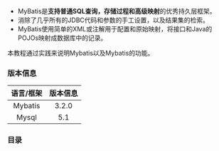 * MyBatis是**支持普通SQL查询，存储过程和高级映射**的优秀持久层框架。
* 消除了几乎所有的JDBC代码和参数的手工设置，以及结果集的检索。
* MyBatis使用简单的XML或注解用于配置和原始映射，将接口和Java的POJOs映射成数据库中的记录。

本教程通过实践来说明Mybatis以及Mybatis的功能。

### 版本信息
|语言/框架|版本信息|
|:-------:|:------:|
|Mybatis  |3.2.0   |
|Mysql    |5.1     |

### 目录
